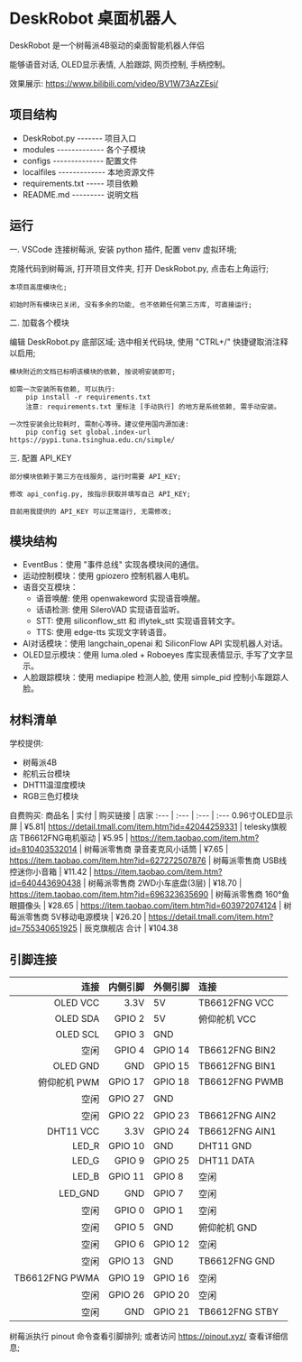 # DeskRobot 桌面机器人

DeskRobot 是一个树莓派4B驱动的桌面智能机器人伴侣

能够语音对话, OLED显示表情, 人脸跟踪, 网页控制, 手柄控制。

效果展示: https://www.bilibili.com/video/BV1W73AzZEsj/


## 项目结构

- DeskRobot.py ------- 项目入口
- modules ------------- 各个子模块
- configs -------------- 配置文件
- localfiles ------------- 本地资源文件
- requirements.txt ----- 项目依赖
- README.md --------- 说明文档


## 运行

一. VSCode 连接树莓派, 安装 python 插件, 配置 venv 虚拟环境;

克隆代码到树莓派, 打开项目文件夹, 打开 DeskRobot.py, 点击右上角运行;

    本项目高度模块化;

    初始时所有模块已关闭, 没有多余的功能, 也不依赖任何第三方库, 可直接运行;

二. 加载各个模块

编辑 DeskRobot.py 底部区域; 选中相关代码块, 使用 "CTRL+/" 快捷键取消注释以启用;
    
    模块附近的文档已标明该模块的依赖, 按说明安装即可;
    
    如需一次安装所有依赖, 可以执行:
        pip install -r requirements.txt
        注意: requirements.txt 里标注 [手动执行] 的地方是系统依赖, 需手动安装。
        
    一次性安装会比较耗时, 需耐心等待。建议使用国内源加速:
	    pip config set global.index-url https://pypi.tuna.tsinghua.edu.cn/simple/


三. 配置 API_KEY

    部分模块依赖于第三方在线服务, 运行时需要 API_KEY;
    
	修改 api_config.py, 按指示获取并填写自己 API_KEY;

	目前用我提供的 API_KEY 可以正常运行, 无需修改;
    

## 模块结构

- EventBus：使用 "事件总线" 实现各模块间的通信。
- 运动控制模块：使用 gpiozero 控制机器人电机。
- 语音交互模块：
    - 语音唤醒: 使用 openwakeword 实现语音唤醒。
    - 话语检测: 使用 SileroVAD 实现语音监听。
    - STT: 使用 siliconflow_stt 和 iflytek_stt 实现语音转文字。
    - TTS: 使用 edge-tts 实现文字转语音。
- AI对话模块：使用 langchain_openai 和 SiliconFlow API 实现机器人对话。
- OLED显示模块：使用 luma.oled + Roboeyes 库实现表情显示, 手写了文字显示。
- 人脸跟踪模块：使用 mediapipe 检测人脸, 使用 simple_pid 控制小车跟踪人脸。


## 材料清单

学校提供:

- 树莓派4B
- 舵机云台模块
- DHT11温湿度模块
- RGB三色灯模块

自费购买:
商品名 | 实付 | 购买链接 | 店家
:---   | :--- | :---     | :---
0.96寸OLED显示屏 | ¥5.81| https://detail.tmall.com/item.htm?id=42044259331 | telesky旗舰店
TB6612FNG电机驱动 | ¥5.95 | https://item.taobao.com/item.htm?id=810403532014 | 树莓派零售商
录音麦克风小话筒 | ¥7.65 | https://item.taobao.com/item.htm?id=627272507876 | 树莓派零售商
USB线控迷你小音箱 | ¥11.42 | https://item.taobao.com/item.htm?id=640443690438 | 树莓派零售商
2WD小车底盘(3层) | ¥18.70 | https://item.taobao.com/item.htm?id=696323635690 | 树莓派零售商
160°鱼眼摄像头 | ¥28.65 | https://item.taobao.com/item.htm?id=603972074124 | 树莓派零售商
5V移动电源模块 | ¥26.20 | https://detail.tmall.com/item.htm?id=755340651925 | 辰克旗舰店
合计 | ¥104.38



## 引脚连接


连接            | 内侧引脚 | 外侧引脚 | 连接
---:            | ---:     | :---     | :---
OLED VCC        | 3.3V     | 5V       | TB6612FNG VCC
OLED SDA        | GPIO 2   | 5V       | 俯仰舵机 VCC
OLED SCL        | GPIO 3   | GND      | 
空闲            | GPIO 4   | GPIO 14  | TB6612FNG BIN2
OLED GND        | GND      | GPIO 15  | TB6612FNG BIN1
俯仰舵机 PWM    | GPIO 17  | GPIO 18  | TB6612FNG PWMB
空闲            | GPIO 27  | GND      | 
空闲            | GPIO 22  | GPIO 23  | TB6612FNG AIN2
DHT11 VCC       | 3.3V     | GPIO 24  | TB6612FNG AIN1
LED_R           | GPIO 10  | GND      | DHT11 GND
LED_G           | GPIO 9   | GPIO 25  | DHT11 DATA
LED_B           | GPIO 11  | GPIO 8   | 空闲
LED_GND         | GND      | GPIO 7   | 空闲
空闲            | GPIO 0   | GPIO 1   | 空闲
空闲            | GPIO 5   | GND      | 俯仰舵机 GND
空闲            | GPIO 6   | GPIO 12  | 空闲
空闲            | GPIO 13  | GND      | TB6612FNG GND
TB6612FNG PWMA  | GPIO 19  | GPIO 16  | 空闲
空闲            | GPIO 26  | GPIO 20  | 空闲
空闲            | GND      | GPIO 21  | TB6612FNG STBY


树莓派执行 pinout 命令查看引脚排列; 或者访问 https://pinout.xyz/ 查看详细信息;